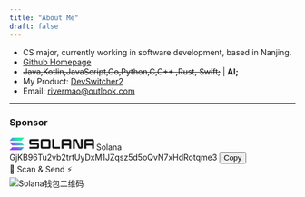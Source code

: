 ```yaml
---
title: "About Me"
draft: false
---
```


- CS major, currently working in software development, based in Nanjing.
- [Github Homepage](https://github.com/vaspike)
- ~~Java,Kotlin,JavaScript,Go,Python,C,C++ ,Rust, Swift;~~   | **AI;**
- My Product: [DevSwitcher2](https://rivermao.com/dev/devswitcher2)
- Email: [rivermao@outlook.com](mailto:rivermao@outlook.com)

---

<div class="solana-tip-container">
  <div class="solana-header">
    <h3 class="solana-title">Sponsor</h3>
  </div>
  
  <div class="wallet-section">
  <svg xmlns="http://www.w3.org/2000/svg" width="149" height="22" fill="none" style="color:var(--body-text)"><mask id="kw92m5ht" width="149" height="23" x="0" y="0" maskUnits="userSpaceOnUse" style="mask-type:luminance"><path fill="#fff" d="M0 0h149v22.142H0z"></path></mask><g mask="url(#kw92m5ht)"><path fill="url(#pn47x3vj)" d="m25.033 17.458-4.087 4.382a.95.95 0 0 1-.692.302H.879a.476.476 0 0 1-.348-.798l4.082-4.382a.95.95 0 0 1 .692-.302H24.68a.473.473 0 0 1 .353.798m-4.087-8.827a.96.96 0 0 0-.692-.302H.879a.475.475 0 0 0-.348.798l4.082 4.385a.96.96 0 0 0 .692.302H24.68a.476.476 0 0 0 .346-.798zM.879 5.483h19.375a.95.95 0 0 0 .692-.302L25.033.798a.475.475 0 0 0-.09-.724A.47.47 0 0 0 24.68 0H5.305a.95.95 0 0 0-.692.302L.531 4.685a.475.475 0 0 0 .348.798"></path><path fill="currentColor" d="M48.653 9.365H38.288V5.95h13.06V2.538H38.252a3.407 3.407 0 0 0-3.425 3.388v3.46a3.406 3.406 0 0 0 3.425 3.392h10.38v3.414H35.075v3.413h13.578a3.41 3.41 0 0 0 3.425-3.388v-3.46a3.406 3.406 0 0 0-3.425-3.392m20.08-6.827H58.33a3.407 3.407 0 0 0-3.434 3.388v10.291a3.405 3.405 0 0 0 3.434 3.389h10.405a3.407 3.407 0 0 0 3.425-3.389V5.926a3.4 3.4 0 0 0-2.12-3.136 3.4 3.4 0 0 0-1.305-.252Zm-.025 13.654H58.354V5.952h10.35zm36.468-13.654H95.028a3.407 3.407 0 0 0-3.425 3.388v13.68h3.46v-5.607h10.102v5.607h3.46V5.926a3.41 3.41 0 0 0-2.136-3.143 3.4 3.4 0 0 0-1.313-.246Zm-.025 8.047H95.049V5.951h10.102zm40.424-8.047h-10.149a3.406 3.406 0 0 0-3.425 3.388v13.68h3.46v-5.607h10.079v5.607H149V5.926a3.42 3.42 0 0 0-1.011-2.403 3.4 3.4 0 0 0-2.414-.985m-.035 8.047h-10.102V5.951h10.102zm-20.066 5.607h-1.384l-4.948-12.224a2.27 2.27 0 0 0-2.113-1.43h-3.07a2.27 2.27 0 0 0-2.283 2.26v14.808h3.46V5.95h1.384l4.945 12.225a2.285 2.285 0 0 0 2.122 1.42h3.07a2.27 2.27 0 0 0 2.283-2.26V2.538h-3.466zm-46.8-13.654h-3.46v13.68a3.405 3.405 0 0 0 3.438 3.388H89.03v-3.414H78.675z"></path></g><defs><linearGradient id="pn47x3vj" x1="2.494" x2="22.809" y1="22.671" y2="-0.233" gradientUnits="userSpaceOnUse"><stop offset="0.08" stop-color="#9945FF"></stop><stop offset="0.3" stop-color="#8752F3"></stop><stop offset="0.5" stop-color="#5497D5"></stop><stop offset="0.6" stop-color="#43B4CA"></stop><stop offset="0.72" stop-color="#28E0B9"></stop><stop offset="0.97" stop-color="#19FB9B"></stop></linearGradient></defs></svg>
    <label class="wallet-label">Solana</label>
    <div class="wallet-address">
      <span class="wallet-text" id="walletAddress">GjKB96Tu2vb2trtUyDxM1JZqsz5d5oQvN7xHdRotqme3</span>
      <button class="copy-btn" onclick="copyWalletAddress()" id="copyBtn">Copy</button>
    </div>
  </div>
  
  
  <div class="qr-section">
    <div class="qr-header">
      <span class="qr-icon">📱</span>
      <span>Scan & Send</span>
      <span class="qr-icon">⚡</span>
    </div>
    <div class="qr-code">
      <div class="qr-decorations">
      </div>
      <img src="https://api.qrserver.com/v1/create-qr-code/?size=160x160&data=GjKB96Tu2vb2trtUyDxM1JZqsz5d5oQvN7xHdRotqme3" alt="Solana钱包二维码" />
    </div>
  </div>
  

</div>

<script>
// 复制钱包地址功能
function copyWalletAddress() {
  const walletAddress = document.getElementById('walletAddress').textContent;
  const copyBtn = document.getElementById('copyBtn');
  
  navigator.clipboard.writeText(walletAddress).then(function() {
    copyBtn.textContent = 'Copied!';
    copyBtn.style.background = 'linear-gradient(45deg, #14f195, #9945ff)';
    
    setTimeout(function() {
      copyBtn.textContent = 'Copy';
      copyBtn.style.background = 'linear-gradient(45deg, #9945ff, #14f195)';
    }, 2000);
  }).catch(function(err) {
    console.error('复制失败: ', err);
    // 兼容性处理
    const textArea = document.createElement('textarea');
    textArea.value = walletAddress;
    document.body.appendChild(textArea);
    textArea.select();
    document.execCommand('copy');
    document.body.removeChild(textArea);
    
    copyBtn.textContent = '已复制!';
    setTimeout(function() {
      copyBtn.textContent = '复制';
    }, 2000);
  });
}


document.addEventListener('DOMContentLoaded', function() {
  const container = document.querySelector('.solana-tip-container');
  if (container) {
    container.addEventListener('mouseenter', function() {
      this.style.background = 'linear-gradient(135deg, #f1f5f9 0%, #e2e8f0 50%, #cbd5e1 100%)';
    });
    
    container.addEventListener('mouseleave', function() {
      this.style.background = 'linear-gradient(135deg, #f8fafc 0%, #e2e8f0 50%, #cbd5e1 100%)';
    });
  }
});
</script>